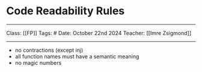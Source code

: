 # Code Readability Rules
___
Class: [[FP]]
Tags: # 
Date: October 22nd 2024
Teacher: [[Imre Zsigmond]]
___
- no contractions (except inj)
- all function names must have a semantic meaning 
- no magic numbers